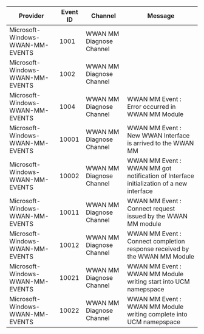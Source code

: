 Provider                          |  Event ID  |  Channel                   |  Message
----------------------------------|------------|----------------------------|-----------------------------------------------------------------------------------------
Microsoft-Windows-WWAN-MM-EVENTS  |  1001      |  WWAN MM Diagnose Channel  |
Microsoft-Windows-WWAN-MM-EVENTS  |  1002      |  WWAN MM Diagnose Channel  |
Microsoft-Windows-WWAN-MM-EVENTS  |  1004      |  WWAN MM Diagnose Channel  |  WWAN MM Event : Error occurred in WWAN MM Module
Microsoft-Windows-WWAN-MM-EVENTS  |  10001     |  WWAN MM Diagnose Channel  |  WWAN MM Event : New WWAN Interface is arrived to the WWAN MM
Microsoft-Windows-WWAN-MM-EVENTS  |  10002     |  WWAN MM Diagnose Channel  |  WWAN MM Event : WWAN MM got notification of Interface initialization of a new interface
Microsoft-Windows-WWAN-MM-EVENTS  |  10011     |  WWAN MM Diagnose Channel  |  WWAN MM Event : Connect request issued by the WWAN MM module
Microsoft-Windows-WWAN-MM-EVENTS  |  10012     |  WWAN MM Diagnose Channel  |  WWAN MM Event : Connect completion response received by the WWAN MM Module
Microsoft-Windows-WWAN-MM-EVENTS  |  10021     |  WWAN MM Diagnose Channel  |  WWAN MM Event : WWAN MM Module writing start into UCM namepspace
Microsoft-Windows-WWAN-MM-EVENTS  |  10022     |  WWAN MM Diagnose Channel  |  WWAN MM Event : WWAN MM Module writing complete into UCM namepspace